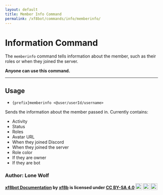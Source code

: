 ```yaml
---
layout: default
title: Member Info Command
permalink: /xf8bot/commands/info/memberinfo/
---
```


# Information Command

The `memberinfo` command tells information about the member, such as their roles
or when they joined the server.

**Anyone can use this command.**

---

## Usage

- `{prefix}memberinfo <@user/userId/username>`

Sends the information about the member passed in. Currently contains:

- Activity
- Status
- Roles
- Avatar URL
- When they joined Discord
- When they joined the server
- Role color
- If they are owner
- If they are bot

### **Author: Lone Wolf**

<b>
<a rel="cc:attributionURL" property="dct:title" href="https://xf8b.github.io/documentation/xf8bot/">xf8bot
Documentation</a> by
<a rel="cc:attributionURL dct:creator" property="cc:attributionName" href="https://github.com/xf8b/">xf8b</a>
is licensed under
<a rel="license" href="https://creativecommons.org/licenses/by-sa/4.0">CC BY-SA
4.0<img style="height:22px!important;margin-left:3px;vertical-align:text-bottom;" src="https://mirrors.creativecommons.org/presskit/icons/cc.svg?ref=chooser-v1" /><img style="height:22px!important;margin-left:3px;vertical-align:text-bottom;" src="https://mirrors.creativecommons.org/presskit/icons/by.svg?ref=chooser-v1" /><img style="height:22px!important;margin-left:3px;vertical-align:text-bottom;" src="https://mirrors.creativecommons.org/presskit/icons/sa.svg?ref=chooser-v1" /></a>
</b>
